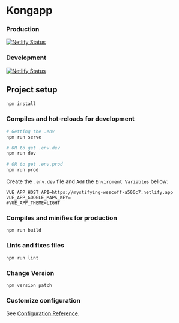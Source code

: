 # Kongapp

### Production

[![Netlify Status](https://api.netlify.com/api/v1/badges/438a86e0-77af-47ff-b1de-25e5913ddaaa/deploy-status)](https://app.netlify.com/sites/kongbarber/deploys)

### Development

[![Netlify Status](https://api.netlify.com/api/v1/badges/1605dbef-ebf4-4e5e-9403-a67965d72785/deploy-status)](https://app.netlify.com/sites/kong-app-develop/deploys)

## Project setup
```sh
npm install
```

### Compiles and hot-reloads for development
```sh
# Getting the .env
npm run serve

# OR to get .env.dev
npm run dev

# OR to get .env.prod
npm run prod
```

Create the `.env.dev` file and `Add` the `Enviroment Variables` bellow:

```props
VUE_APP_HOST_API=https://mystifying-wescoff-a506c7.netlify.app
VUE_APP_GOOGLE_MAPS_KEY=
#VUE_APP_THEME=LIGHT
```

### Compiles and minifies for production
```
npm run build
```

### Lints and fixes files
```
npm run lint
```

### Change Version
```
npm version patch
```

### Customize configuration
See [Configuration Reference](https://cli.vuejs.org/config/).
